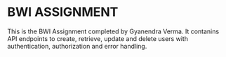 # BWI ASSIGNMENT

This is the BWI Assignment completed by Gyanendra Verma.  It contanins API endpoints to create, retrieve, update and delete users with authentication, authorization and error handling.